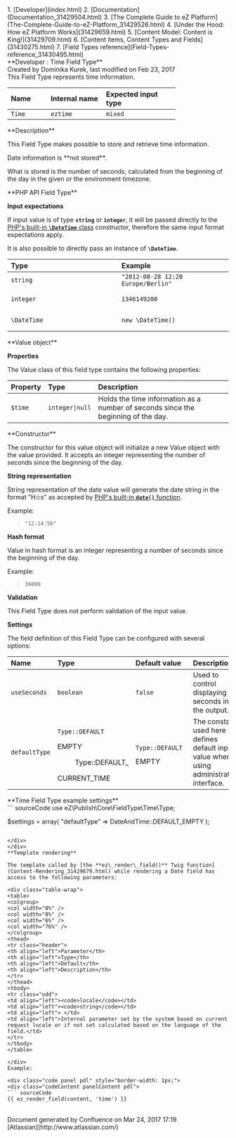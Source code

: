 <div id="page">
<div id="main" class="aui-page-panel">
<div id="main-header">
<div id="breadcrumb-section">
1.  [Developer](index.html)
2.  [Documentation](Documentation_31429504.html)
3.  [The Complete Guide to eZ Platform](The-Complete-Guide-to-eZ-Platform_31429526.html)
4.  [Under the Hood: How eZ Platform Works](31429659.html)
5.  [Content Model: Content is King!](31429709.html)
6.  [Content items, Content Types and Fields](31430275.html)
7.  [Field Types reference](Field-Types-reference_31430495.html)

</div>
**Developer : Time Field Type**

</div>
<div id="content" class="view">
<div class="page-metadata">
Created by Dominika Kurek, last modified on Feb 23, 2017

</div>
<div id="main-content" class="wiki-content group">
<div class="contentLayout2">
<div class="columnLayout two-right-sidebar"
data-layout="two-right-sidebar">
<div class="cell normal" data-type="normal">
<div class="innerCell">
This Field Type represents time information.

<div class="table-wrap">
<table style="width:76%;">
<colgroup>
<col width="18%" />
<col width="25%" />
<col width="33%" />
</colgroup>
<thead>
<tr class="header">
<th align="left">Name</th>
<th align="left">Internal name</th>
<th align="left">Expected input type</th>
</tr>
</thead>
<tbody>
<tr class="odd">
<td align="left"><code>Time</code></td>
<td align="left"><code>eztime</code></td>
<td align="left"><code>mixed</code></td>
</tr>
</tbody>
</table>

</div>
**Description**

This Field Type makes possible to store and retrieve time information.

<div
class="confluence-information-macro confluence-information-macro-note">
<div class="confluence-information-macro-body">
Date information is **not stored**.

What is stored is the number of seconds, calculated from the beginning of the day in the given or the environment timezone.

</div>
</div>
**PHP API Field Type**

**Input expectations**

If input value is of type **`string`** or **`integer`**, it will be passed directly to the [PHP's built-in **`\DateTime`** class](http://www.php.net/manual/en/datetime.construct.php) constructor, therefore the same input format expectations apply.

It is also possible to directly pass an instance of **`\DateTime`**.

<div class="table-wrap">
<table>
<colgroup>
<col width="50%" />
<col width="50%" />
</colgroup>
<thead>
<tr class="header">
<th align="left">Type</th>
<th align="left">Example</th>
</tr>
</thead>
<tbody>
<tr class="odd">
<td align="left"><code>string</code></td>
<td align="left"><code>&quot;2012-08-28 12:20 Europe/Berlin&quot;</code></td>
</tr>
<tr class="even">
<td align="left"><pre><code>integer</code></pre></td>
<td align="left"><pre><code>1346149200</code></pre></td>
</tr>
<tr class="odd">
<td align="left"><pre><code>\DateTime</code></pre></td>
<td align="left"><pre><code>new \DateTime()</code></pre></td>
</tr>
</tbody>
</table>

</div>
**Value object**

**Properties**

The Value class of this field type contains the following properties:

<div class="table-wrap">
<table>
<colgroup>
<col width="11%" />
<col width="17%" />
<col width="71%" />
</colgroup>
<thead>
<tr class="header">
<th align="left">Property</th>
<th align="left">Type</th>
<th align="left">Description</th>
</tr>
</thead>
<tbody>
<tr class="odd">
<td align="left"><code>$time</code></td>
<td align="left"><code>integer|null</code></td>
<td align="left">Holds the time information as a number of seconds since the beginning of the day.</td>
</tr>
</tbody>
</table>

</div>
**Constructor**

The constructor for this value object will initialize a new Value object with the value provided. It accepts an integer representing the number of seconds since the beginning of the day.

**String representation**

String representation of the date value will generate the date string in the format "H:i:s" as accepted by [PHP's built-in **`date()`** function](http://www.php.net/manual/en/function.date.php).

Example:

> `"12:14:56"`

**Hash format**

Value in hash format is an integer representing a number of seconds since the beginning of the day.

Example:

> `36000`

**Validation**

This Field Type does not perform validation of the input value.

**Settings**

The field definition of this Field Type can be configured with several options:

<div class="table-wrap">
<table>
<colgroup>
<col width="25%" />
<col width="25%" />
<col width="25%" />
<col width="25%" />
</colgroup>
<thead>
<tr class="header">
<th align="left">Name</th>
<th align="left">Type</th>
<th align="left">Default value</th>
<th align="left">Description</th>
</tr>
</thead>
<tbody>
<tr class="odd">
<td align="left"><pre><code>useSeconds</code></pre></td>
<td align="left"><code>boolean</code></td>
<td align="left"><code>false</code></td>
<td align="left">Used to control displaying of seconds in the output.</td>
</tr>
<tr class="even">
<td align="left"><pre><code>defaultType</code></pre></td>
<td align="left"><pre><code>Type::DEFAULT_</code></pre>
<dl>
<dt>EMPTY</dt>
<dd><p>Type::DEFAULT_</p>
</dd>
</dl>
CURRENT_TIME</td>
<td align="left"><pre><code>Type::DEFAULT_</code></pre>
EMPTY</td>
<td align="left">The constant used here defines default input value when using administration interface.</td>
</tr>
</tbody>
</table>

</div>
<div class="code panel pdl" style="border-width: 1px;">
<div class="codeHeader panelHeader pdl"
style="border-bottom-width: 1px;">
**Time Field Type example settings**

</div>
<div class="codeContent panelContent pdl">
``` sourceCode
use eZ\Publish\Core\FieldType\Time\Type;

$settings = array(
    "defaultType" => DateAndTime::DEFAULT_EMPTY
);
```

</div>
</div>
**Template rendering**

The template called by [the **ez\_render\_field()** Twig function](Content-Rendering_31429679.html) while rendering a Date field has access to the following parameters:

<div class="table-wrap">
<table>
<colgroup>
<col width="8%" />
<col width="8%" />
<col width="6%" />
<col width="76%" />
</colgroup>
<thead>
<tr class="header">
<th align="left">Parameter</th>
<th align="left">Type</th>
<th align="left">Default</th>
<th align="left">Description</th>
</tr>
</thead>
<tbody>
<tr class="odd">
<td align="left"><code>locale</code></td>
<td align="left"><code>string</code></td>
<td align="left"> </td>
<td align="left">Internal parameter set by the system based on current request locale or if not set calculated based on the language of the field.</td>
</tr>
</tbody>
</table>

</div>
Example:

<div class="code panel pdl" style="border-width: 1px;">
<div class="codeContent panelContent pdl">
``` sourceCode
{{ ez_render_field(content, 'time') }}
```

</div>
</div>
</div>
</div>
<div class="cell aside" data-type="aside">
<div class="innerCell">
 

</div>
</div>
</div>
</div>
</div>
</div>
</div>
<div id="footer" role="contentinfo">
<div class="section footer-body">
Document generated by Confluence on Mar 24, 2017 17:19

<div id="footer-logo">
[Atlassian](http://www.atlassian.com/)

</div>
</div>
</div>
</div>

